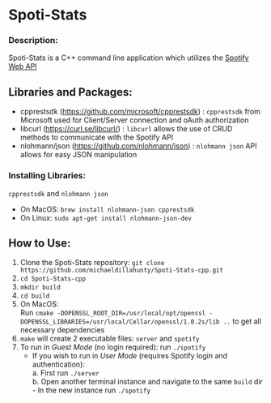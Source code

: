 # Spoti-Stats
### Description:
Spoti-Stats is a C++ command line application which utilizes the [Spotify Web API](https://developer.spotify.com/documentation/web-api)

## Libraries and Packages:
- cpprestsdk (https://github.com/microsoft/cpprestsdk) : `cpprestsdk` from Microsoft used for Client/Server connection and oAuth authorization
- libcurl (https://curl.se/libcurl/) : `libcurl` allows the use of CRUD methods to communicate with the Spotify API
- nlohmann/json (https://github.com/nlohmann/json) : `nlohmann json` API allows for easy JSON manipulation

### Installing Libraries:
`cpprestsdk` and `nlohmann json`
- On MacOS: `brew install nlohmann-json cpprestsdk`
- On Linux: `sudo apt-get install nlohmann-json-dev`
  

## How to Use:
1) Clone the Spoti-Stats repository: `git clone https://github.com/michaeldillahunty/Spoti-Stats-cpp.git`
2) `cd Spoti-Stats-cpp`
3) `mkdir build`
4) `cd build`
5) On MacOS:   
      Run `cmake -DOPENSSL_ROOT_DIR=/usr/local/opt/openssl -DOPENSSL_LIBRARIES=/usr/local/Cellar/openssl/1.0.2s/lib ..` to get all necessary dependencies
7) `make` will create 2 executable files: `server` and `spotify`
8) To run in *Guest Mode* (no login required): run `./spotify`
   - If you wish to run in *User Mode* (requires Spotify login and authentication):   
      a. First run `./server`   
      b. Open another terminal instance and navigate to the same `build` dir    
         - In the new instance run `./spotify`
